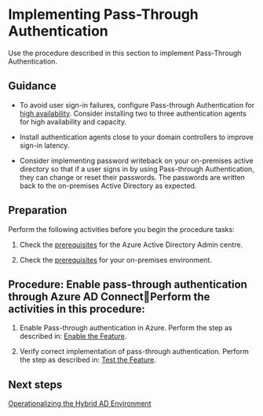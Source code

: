 # Implementing Pass-Through Authentication

Use the procedure described in this section to implement Pass-Through Authentication. 

## Guidance

- To avoid user sign-in failures, configure Pass-through Authentication for [high availability](https://docs.microsoft.com/en-us/azure/active-directory/connect/active-directory-aadconnect-pass-through-authentication-quick-start#step-5-ensure-high-availability). Consider installing two to three  authentication agents for high availability and capacity. 
	
- Install authentication agents close to your domain controllers to improve sign-in latency.
	
- Consider implementing password writeback on your on-premises active directory so that if a user signs in by using Pass-through Authentication, they can change or reset their passwords. The passwords are written back to the on-premises Active Directory as expected.


## Preparation 

Perform the following activities before you begin the procedure tasks:  
	
 1. Check the [prerequisites](https://docs.microsoft.com/en-us/azure/active-directory/connect/active-directory-aadconnect-pass-through-authentication-quick-start#in-the-azure-active-directory-admin-center) for the Azure Active Directory Admin centre.
	
 2. Check the [prerequisites](https://docs.microsoft.com/en-us/azure/active-directory/connect/active-directory-aadconnect-pass-through-authentication-quick-start#in-your-on-premises-environment) for your on-premises environment.


## Procedure:  Enable pass-through authentication through Azure AD ConnectPerform the activities in this procedure:
	
  1. Enable Pass-through authentication in Azure. 
     Perform the step as described in: [Enable the Feature](https://docs.microsoft.com/en-us/azure/active-directory/connect/active-directory-aadconnect-pass-through-authentication-quick-start#step-3-enable-the-feature).
	
  2. Verify correct implementation of pass-through authentication. 
     Perform the step as described in: [Test the Feature](https://docs.microsoft.com/en-us/azure/active-directory/connect/active-directory-aadconnect-pass-through-authentication-quick-start#step-4-test-the-feature).


## Next steps

[Operationalizing the Hybrid AD Environment](3.0-Operationalizing-the-Hybrid-AD-Environment.md)


